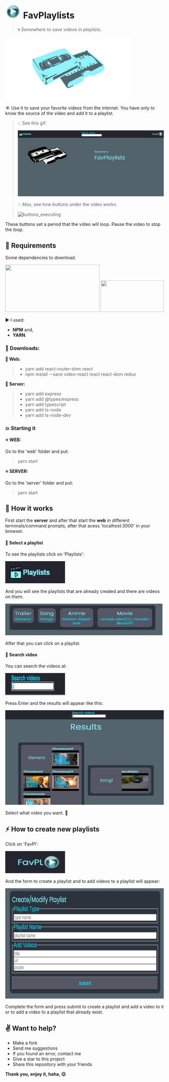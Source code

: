 # <img src="/web/src/assets/images/icons/logo.png" width="50" height="45"> FavPlaylists
> :cyclone: *Somewhere to save videos in playlists.*

<img src="/web/src/assets/images/background.png" width="400" height="200">

:sunny: Use it to save your favorite videos from the internet. You have only to know the source of the video and add it to a playlist.

> :bulb: See this gif:
> 
> ![executing](/readme_imgs/executing.gif)

> :bulb: Also, see how buttons under the video works:
>
> ![buttons_executing](/readme_imgs/executing_but.gif)

These buttons set a period that the video will loop. Pause the video to stop the loop.

## :floppy_disk: Requirements
Some dependencies to download.

<img src="https://miro.medium.com/max/2800/1*y5YLuOKO5XM7MOzve6XsDQ.png" width="300" height="150">
<img src="https://www.trytape.com/wp-content/uploads/2019/10/yarn_image.png" width="200" height="100">

:arrow_forward: I used: 
- **NPM** and,
- **YARN**.

### :arrow_down_small: Downloads:

**:mega: Web:**
> - yarn add react-router-dom react
> - npm install --save video-react react react-dom redux

**:mega: Server:**
> - yarn add express
> - yarn add @types/express
> - yarn add typescript
> - yarn add ts-node
> - yarn add ts-node-dev

### :boom: Starting it

**:star: WEB:**

Go to the 'web' folder and put:
> yarn start

**:star: SERVER:**

Go to the 'server' folder and put:
> yarn start

## :abcd: How it works

First start the **server** and after that start the **web** in different terminals/command prompts, after that acess 'localhost:3000' in your browser.

#### :gem: Select a playlist
To see the playlists click on 'Playlists':

<img src="/readme_imgs/playlist_but.PNG" width="190" height="70">

And you will see the playlists that are already created and there are videos on them.

<img src="/readme_imgs/playlists.PNG" width="500" height="100">

After that you can click on a playlist.

#### :gem: Search video

You can search the videos at:

<img src="/readme_imgs/search.PNG" width="190" height="70">

Press Enter and the results will appear like this:

<img src="/readme_imgs/search_results.PNG" width="550" height="300">

Select what video you want. :pushpin:

## :zap: How to create new playlists

Click on 'FavPl':

<img src="/readme_imgs/favpl.PNG" width="190" height="70">

And the form to create a playlist and to add videos to a playlist will appear:

<img src="/readme_imgs/form_post.PNG" width="550" height="350">

Complete the form and press submit to create a playlist and add a video to it or to add a video to a playlist that already exist.

## :v: Want to help?

- Make a fork
- Send me suggestions
- If you found an error, contact me
- Give a star to this project
- Share this repository with your friends

**Thank you, enjoy it, haha, :wink:**
